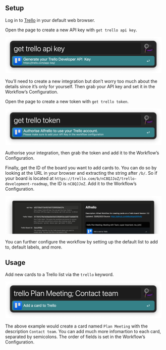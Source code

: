 ## Setup

Log in to [Trello](https://trello.com/) in your default web browser.

Open the page to create a new API key with `get trello api key`.

![Getting API key](images/get-api-key.png)

You’ll need to create a new integration but don’t worry too much about the details since it’s only for yourself. Then grab your API key and set it in the Workflow’s Configuration.

Open the page to create a new token with `get trello token`.

![Getting token](images/get-token.png)

Authorise your integration, then grab the token and add it to the Workflow’s Configuration.

Finally, get the ID of the board you want to add cards to. You can do so by looking at the URL in your browser and extracting the string after `/b/`. So if your board is located at `https://trello.com/b/nC8QJJoZ/trello-development-roadmap`, the ID is `nC8QJJoZ`. Add it to the Workflow’s Configuration.

![Configuration](images/config.png)

You can further configure the workflow by setting up the default list to add to, default labels, and more.

## Usage

Add new cards to a Trello list via the `trello` keyword.

![Adding new card](images/trello.png)

The above example would create a card named `Plan Meeting` with the description `Contact team`. You can add much more infomartion to each card, separated by semicolons. The order of fields is set in the Workflow’s Configuration.
